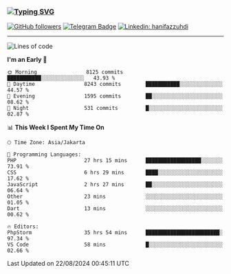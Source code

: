 ### [![Typing SVG](https://readme-typing-svg.herokuapp.com?font=lato&size=22&lines=Hi+There+👋)](https://git.io/typing-svg) 

[![GitHub followers](https://img.shields.io/github/followers/hanifazzuhdi?label=Follow&style=social)](https://github.com/hanifazzuhdi/?tab=follow) 
[![Telegram Badge](https://img.shields.io/badge/-hanif0198-blue?style=social&logo=telegram&link=https://www.t.me/hanif0198/)](https://www.t.me/hanif0198/) 
[![Linkedin: hanifazzuhdi](https://img.shields.io/badge/-hanifazzuhdi-blue?style=flat-square&logo=Linkedin&logoColor=white&link=https://www.linkedin.com/in/hanif-az-zuhdi-69688019b/)](https://www.linkedin.com/in/hanif-az-zuhdi-69688019b/) 

<hr/>

<!--START_SECTION:waka-->
![Lines of code](https://img.shields.io/badge/From%20Hello%20World%20I%27ve%20Written-64.7%20million%20lines%20of%20code-blue)

**I'm an Early 🐤** 

```text
🌞 Morning                8125 commits        ███████████░░░░░░░░░░░░░░   43.93 % 
🌆 Daytime                8243 commits        ███████████░░░░░░░░░░░░░░   44.57 % 
🌃 Evening                1595 commits        ██░░░░░░░░░░░░░░░░░░░░░░░   08.62 % 
🌙 Night                  531 commits         █░░░░░░░░░░░░░░░░░░░░░░░░   02.87 % 
```


📊 **This Week I Spent My Time On** 

```text
🕑︎ Time Zone: Asia/Jakarta

💬 Programming Languages: 
PHP                      27 hrs 15 mins      ██████████████████░░░░░░░   73.91 % 
CSS                      6 hrs 29 mins       ████░░░░░░░░░░░░░░░░░░░░░   17.62 % 
JavaScript               2 hrs 27 mins       ██░░░░░░░░░░░░░░░░░░░░░░░   06.64 % 
Other                    23 mins             ░░░░░░░░░░░░░░░░░░░░░░░░░   01.05 % 
Dart                     13 mins             ░░░░░░░░░░░░░░░░░░░░░░░░░   00.62 % 

🔥 Editors: 
PhpStorm                 35 hrs 54 mins      ████████████████████████░   97.34 % 
VS Code                  58 mins             █░░░░░░░░░░░░░░░░░░░░░░░░   02.66 % 
```


 Last Updated on 22/08/2024 00:45:11 UTC
<!--END_SECTION:waka-->

